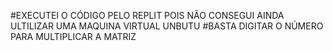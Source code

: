 #EXECUTEI O CÓDIGO PELO REPLIT POIS NÃO CONSEGUI AINDA ULTILIZAR UMA MAQUINA VIRTUAL UNBUTU
#BASTA DIGITAR O NÚMERO PARA MULTIPLICAR A MATRIZ
